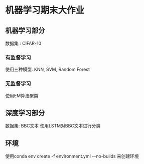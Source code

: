 # 机器学习期末大作业

## 机器学习部分

数据集 : CIFAR-10

### 有监督学习

使用三种模型: KNN, SVM, Random Forest

### 无监督学习

使用EM算法聚类

## 深度学习部分

数据集: BBC文本
使用LSTM对BBC文本进行分类

## 环境

使用conda env create -f environment.yml --no-builds
来创建环境

